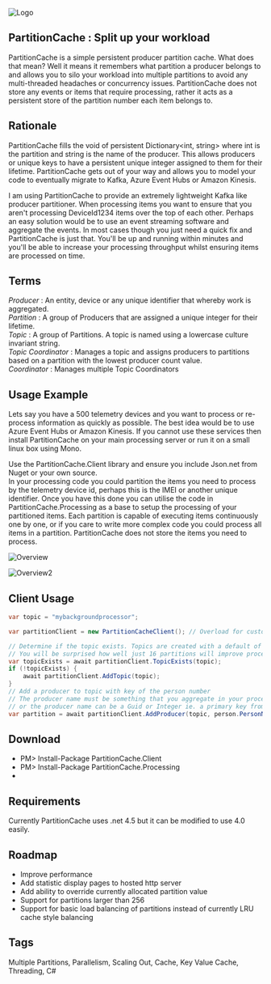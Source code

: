 ![Logo](http://i.imgur.com/X87oJnP.png)

## PartitionCache : Split up your workload

PartitionCache is a simple persistent producer partition cache. What does that mean? Well it means it remembers what partition a producer belongs to and allows you to silo your workload into multiple partitions to avoid any multi-threaded headaches or concurrency issues. PartitionCache does not store any events or items that require processing, rather it acts as a persistent store of the partition number each item belongs to.

## Rationale

PartitionCache fills the void of persistent Dictionary<int, string> where int is the partition and string is the name of the producer. This allows producers or unique keys to have a persistent unique integer assigned to them for their lifetime. PartitionCache gets out of your way and allows you to model your code to eventually migrate to Kafka, Azure Event Hubs or Amazon Kinesis.

I am using PartitionCache to provide an extremely lightweight Kafka like producer partitioner. When processing items you want to ensure that you aren't processing DeviceId1234 items over the top of each other. Perhaps an easy solution would be to use an event streaming software and aggregate the events. In most cases though you just need a quick fix and PartitionCache is just that. You'll be up and running within minutes and you'll be able to increase your processing throughput whilst ensuring items are processed on time.

## Terms

*Producer* 			: An entity, device or any unique identifier that whereby work is aggregated.<br/>
*Partition*			: A group of Producers that are assigned a unique integer for their lifetime.<br/>
*Topic*				: A group of Partitions. A topic is named using a lowercase culture invariant string.<br/>
*Topic Coordinator* : Manages a topic and assigns producers to partitions based on a partition with the lowest producer count value.<br/>
*Coordinator*		: Manages multiple Topic Coordinators<br/>

## Usage Example

Lets say you have a 500 telemetry devices and you want to process or re-process information as quickly as possible. The best idea would be to use Azure Event Hubs or Amazon Kinesis. If you cannot use these services then install PartitionCache on your main processing server or run it on a small linux box using Mono. 

Use the PartitionCache.Client library and ensure you include Json.net from Nuget or your own source. <br/>
In your processing code you could partition the items you need to process by the telemetry device id, perhaps this is the IMEI or another unique identifier. Once you have this done you can utilise the code in PartitionCache.Processing as a base to setup the processing of your partitioned items. Each partition is capable of executing items continuously one by one, or if you care to write more complex code you could process all items in a partition. PartitionCache does not store the items you need to process.

![Overview](http://i.imgur.com/jhnLvrK.png)

![Overview2](http://i.imgur.com/pjLoqVI.png)

## Client Usage

```c#
var topic = "mybackgroundprocessor";

var partitionClient = new PartitionCacheClient(); // Overload for custom URI

// Determine if the topic exists. Topics are created with a default of 16 partitions
// You will be surprised how well just 16 partitions will improve processing throughput
var topicExists = await partitionClient.TopicExists(topic);
if (!topicExists) {
	await partitionClient.AddTopic(topic);
}
// Add a producer to topic with key of the person number
// The producer name must be something that you aggregate in your processing code
// or the producer name can be a Guid or Integer ie. a primary key from a database.
var partition = await partitionClient.AddProducer(topic, person.PersonNumber);

```

## Download

* PM> Install-Package PartitionCache.Client
* PM> Install-Package PartitionCache.Processing
* 
## Requirements

Currently PartitionCache uses .net 4.5 but it can be modified to use 4.0 easily.

## Roadmap

* Improve performance
* Add statistic display pages to hosted http server
* Add ability to override currently allocated partition value
* Support for partitions larger than 256
* Support for basic load balancing of partitions instead of currently LRU cache style balancing

## Tags

Multiple Partitions, Parallelism, Scaling Out, Cache, Key Value Cache, Threading, C#
